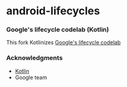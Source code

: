 # android-lifecycles

### Google's lifecycle codelab (Kotlin)
This fork Kotlinizes [Google's lifecycle codelab](https://github.com/googlecodelabs/android-lifecycles)

### Acknowledgments
- [Kotlin](https://github.com/JetBrains/kotlin)
- Google team
